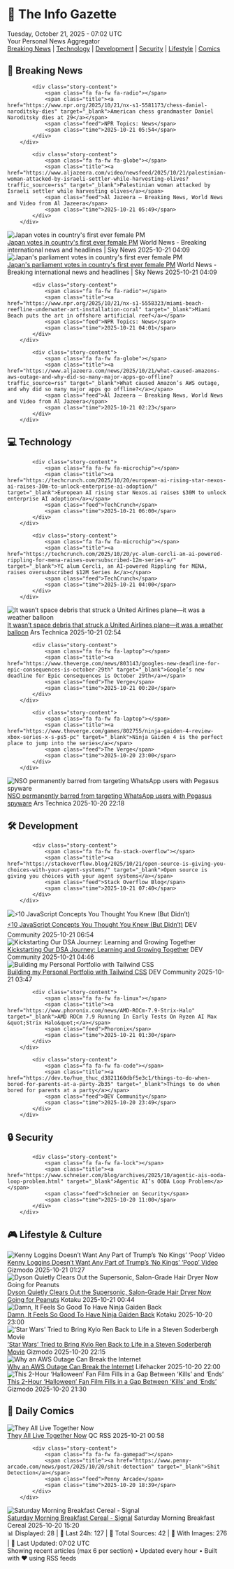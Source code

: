 <!-- Processing 54 RSS feeds at 2025-10-21 07:01:58 UTC -->
<!-- Processing: XKCD -->
<!-- Processing: Saturday Morning Breakfast Cereal -->
<!-- Processing: Poorly Drawn Lines -->
<!-- Processing: Garfield -->
<!-- Processing: Dilbert -->
<!-- Processing: Cyanide & Happiness -->
<!-- Processing: Questionable Content -->
<!-- Processing: CNN Top Stories -->
<!-- Processing: CNN Breaking News -->
<!-- Processing: BBC Breaking News -->
<!-- Processing: Al Jazeera Breaking News -->
<!-- Processing: ABC News Breaking -->
<!-- Processing: NBC News Breaking -->
<!-- Processing: Sky News World -->
<!-- Processing: The Verge -->
<!-- Processing: Ars Technica -->
<!-- Processing: O'Reilly Radar -->
<!-- Processing: WIRED -->
<!-- Processing: Slashdot -->
<!-- Processing: Lobsters Python -->
<!-- Processing: Hacker News -->
<!-- Processing: Dev.to -->
<!-- Processing: StackOverflow Blog -->
<!-- Processing: Phoronix Linux News -->
<!-- Processing: Linux.com -->
<!-- Processing: Ubuntu Blog -->
<!-- Processing: GitLab Blog -->
<!-- Processing: Coding Horror -->
<!-- Processing: The Pragmatic Engineer -->
<!-- Processing: Boing Boing -->
<!-- Processing: Krebs on Security -->
<!-- Generated 3 new posts out of 31 feeds processed -->
<div class="newspaper-header">
    <h1 class="newspaper-title">📰 The Info Gazette</h1>
    <div class="newspaper-date">Tuesday, October 21, 2025 - 07:02 UTC</div>
    <div class="newspaper-subtitle">Your Personal News Aggregator</div>
</div>

<div class="newspaper-nav">
    <a href="#breaking">Breaking News</a> |
    <a href="#tech">Technology</a> |
    <a href="#dev">Development</a> |
    <a href="#security">Security</a> |
    <a href="#lifestyle">Lifestyle</a> |
    <a href="#webcomics">Comics</a>
</div>

<div class="news-section breaking-news" id="breaking">
<h2 class="section-header">🚨 Breaking News</h2>
<div class="stories-container">
<div class="story">
            
            <div class="story-content">
                <span class="fa fa-fw fa-radio"></span>
                <span class="title"><a href="https://www.npr.org/2025/10/21/nx-s1-5581173/chess-daniel-naroditsky-dies" target="_blank">American chess grandmaster Daniel Naroditsky dies at 29</a></span>
                <span class="feed">NPR Topics: News</span>
                <span class="time">2025-10-21 05:54</span>
            </div>
        </div>
<div class="story">
            
            <div class="story-content">
                <span class="fa fa-fw fa-globe"></span>
                <span class="title"><a href="https://www.aljazeera.com/video/newsfeed/2025/10/21/palestinian-woman-attacked-by-israeli-settler-while-harvesting-olives?traffic_source=rss" target="_blank">Palestinian woman attacked by Israeli settler while harvesting olives</a></span>
                <span class="feed">Al Jazeera – Breaking News, World News and Video from Al Jazeera</span>
                <span class="time">2025-10-21 05:49</span>
            </div>
        </div>
<div class="story">
            <img src="https://e3.365dm.com/25/10/1920x1080/skynews-sanae-takaichi-japan_7056926.jpg?20251021060002" alt="Japan votes in country&#x27;s first ever female PM" class="story-image" loading="lazy" onerror="this.style.display='none'">
            <div class="story-content">
                <span class="fa fa-fw fa-satellite"></span>
                <span class="title"><a href="https://news.sky.com/story/japans-parliament-votes-in-countrys-first-ever-female-pm-13454229" target="_blank">Japan votes in country&#x27;s first ever female PM</a></span>
                <span class="feed">World News - Breaking international news and headlines | Sky News</span>
                <span class="time">2025-10-21 04:09</span>
            </div>
        </div>
<div class="story">
            <img src="https://e3.365dm.com/25/10/1920x1080/skynews-sanae-takaichi-japan_7056926.jpg?20251021060002" alt="Japan&#x27;s parliament votes in country&#x27;s first ever female PM" class="story-image" loading="lazy" onerror="this.style.display='none'">
            <div class="story-content">
                <span class="fa fa-fw fa-satellite"></span>
                <span class="title"><a href="https://news.sky.com/story/japans-parliament-votes-in-countrys-first-ever-female-pm-13454229" target="_blank">Japan&#x27;s parliament votes in country&#x27;s first ever female PM</a></span>
                <span class="feed">World News - Breaking international news and headlines | Sky News</span>
                <span class="time">2025-10-21 04:09</span>
            </div>
        </div>
<div class="story">
            
            <div class="story-content">
                <span class="fa fa-fw fa-radio"></span>
                <span class="title"><a href="https://www.npr.org/2025/10/21/nx-s1-5558323/miami-beach-reefline-underwater-art-installation-coral" target="_blank">Miami Beach puts the art in offshore artificial reef</a></span>
                <span class="feed">NPR Topics: News</span>
                <span class="time">2025-10-21 04:01</span>
            </div>
        </div>
<div class="story">
            
            <div class="story-content">
                <span class="fa fa-fw fa-globe"></span>
                <span class="title"><a href="https://www.aljazeera.com/news/2025/10/21/what-caused-amazons-aws-outage-and-why-did-so-many-major-apps-go-offline?traffic_source=rss" target="_blank">What caused Amazon’s AWS outage, and why did so many major apps go offline?</a></span>
                <span class="feed">Al Jazeera – Breaking News, World News and Video from Al Jazeera</span>
                <span class="time">2025-10-21 02:23</span>
            </div>
        </div>
</div>
</div>
<div class="news-section tech-news" id="tech">
<h2 class="section-header">💻 Technology</h2>
<div class="stories-container">
<div class="story">
            
            <div class="story-content">
                <span class="fa fa-fw fa-microchip"></span>
                <span class="title"><a href="https://techcrunch.com/2025/10/20/european-ai-rising-star-nexos-ai-raises-30m-to-unlock-enterprise-ai-adoption/" target="_blank">European AI rising star Nexos.ai raises $30M to unlock enterprise AI adoption</a></span>
                <span class="feed">TechCrunch</span>
                <span class="time">2025-10-21 06:00</span>
            </div>
        </div>
<div class="story">
            
            <div class="story-content">
                <span class="fa fa-fw fa-microchip"></span>
                <span class="title"><a href="https://techcrunch.com/2025/10/20/yc-alum-cercli-an-ai-powered-rippling-for-mena-raises-oversubscribed-12m-series-a/" target="_blank">YC alum Cercli, an AI-powered Rippling for MENA, raises oversubscribed $12M Series A</a></span>
                <span class="feed">TechCrunch</span>
                <span class="time">2025-10-21 04:00</span>
            </div>
        </div>
<div class="story">
            <img src="https://cdn.arstechnica.net/wp-content/uploads/2025/10/68a6ba53499bdd827f510e35_54fca9353dfe2c2a33bb46167c61cd64_payload-block3-500x500-1761015083.png" alt="It wasn’t space debris that struck a United Airlines plane—it was a weather balloon" class="story-image" loading="lazy" onerror="this.style.display='none'">
            <div class="story-content">
                <span class="fa fa-fw fa-cog"></span>
                <span class="title"><a href="https://arstechnica.com/space/2025/10/the-mystery-object-that-struck-a-plane-in-flight-it-was-probably-a-weather-balloon/" target="_blank">It wasn’t space debris that struck a United Airlines plane—it was a weather balloon</a></span>
                <span class="feed">Ars Technica</span>
                <span class="time">2025-10-21 02:54</span>
            </div>
        </div>
<div class="story">
            
            <div class="story-content">
                <span class="fa fa-fw fa-laptop"></span>
                <span class="title"><a href="https://www.theverge.com/news/803143/googles-new-deadline-for-epic-consequences-is-october-29th" target="_blank">Google’s new deadline for Epic consequences is October 29th</a></span>
                <span class="feed">The Verge</span>
                <span class="time">2025-10-21 00:28</span>
            </div>
        </div>
<div class="story">
            
            <div class="story-content">
                <span class="fa fa-fw fa-laptop"></span>
                <span class="title"><a href="https://www.theverge.com/games/802755/ninja-gaiden-4-review-xbox-series-x-s-ps5-pc" target="_blank">Ninja Gaiden 4 is the perfect place to jump into the series</a></span>
                <span class="feed">The Verge</span>
                <span class="time">2025-10-20 23:00</span>
            </div>
        </div>
<div class="story">
            <img src="https://cdn.arstechnica.net/wp-content/uploads/2025/10/whatsapp-500x500.jpg" alt="NSO permanently barred from targeting WhatsApp users with Pegasus spyware" class="story-image" loading="lazy" onerror="this.style.display='none'">
            <div class="story-content">
                <span class="fa fa-fw fa-cog"></span>
                <span class="title"><a href="https://arstechnica.com/security/2025/10/nso-permanently-barred-from-targeting-whatsapp-users-with-pegasus-spyware/" target="_blank">NSO permanently barred from targeting WhatsApp users with Pegasus spyware</a></span>
                <span class="feed">Ars Technica</span>
                <span class="time">2025-10-20 22:18</span>
            </div>
        </div>
</div>
</div>
<div class="news-section dev-news" id="dev">
<h2 class="section-header">🛠️ Development</h2>
<div class="stories-container">
<div class="story">
            
            <div class="story-content">
                <span class="fa fa-fw fa-stack-overflow"></span>
                <span class="title"><a href="https://stackoverflow.blog/2025/10/21/open-source-is-giving-you-choices-with-your-agent-systems/" target="_blank">Open source is giving you choices with your agent systems</a></span>
                <span class="feed">Stack Overflow Blog</span>
                <span class="time">2025-10-21 07:40</span>
            </div>
        </div>
<div class="story">
            <img src="https://media2.dev.to/dynamic/image/width=800%2Cheight=%2Cfit=scale-down%2Cgravity=auto%2Cformat=auto/https%3A%2F%2Fdev-to-uploads.s3.amazonaws.com%2Fuploads%2Farticles%2Foey0a35yclat1zdybevf.png" alt="⚡10 JavaScript Concepts You Thought You Knew (But Didn’t)" class="story-image" loading="lazy" onerror="this.style.display='none'">
            <div class="story-content">
                <span class="fa fa-fw fa-code"></span>
                <span class="title"><a href="https://dev.to/kushyarr7/10-javascript-concepts-you-thought-you-knew-but-didnt-23mb" target="_blank">⚡10 JavaScript Concepts You Thought You Knew (But Didn’t)</a></span>
                <span class="feed">DEV Community</span>
                <span class="time">2025-10-21 06:54</span>
            </div>
        </div>
<div class="story">
            <img src="https://media2.dev.to/dynamic/image/width=800%2Cheight=%2Cfit=scale-down%2Cgravity=auto%2Cformat=auto/https%3A%2F%2Fdev-to-uploads.s3.amazonaws.com%2Fuploads%2Farticles%2Fbo1gc1xelw9noiteklns.png" alt="Kickstarting Our DSA Journey: Learning and Growing Together" class="story-image" loading="lazy" onerror="this.style.display='none'">
            <div class="story-content">
                <span class="fa fa-fw fa-code"></span>
                <span class="title"><a href="https://dev.to/we_are_broken_compilers/kickstarting-our-dsa-journey-learning-and-growing-together-2pf9" target="_blank">Kickstarting Our DSA Journey: Learning and Growing Together</a></span>
                <span class="feed">DEV Community</span>
                <span class="time">2025-10-21 04:46</span>
            </div>
        </div>
<div class="story">
            <img src="https://media2.dev.to/dynamic/image/width=800%2Cheight=%2Cfit=scale-down%2Cgravity=auto%2Cformat=auto/https%3A%2F%2Fdev-to-uploads.s3.amazonaws.com%2Fuploads%2Farticles%2Ff3gadhvtu5xjzq0npqfi.gif" alt="Building my Personal Portfolio with Tailwind CSS" class="story-image" loading="lazy" onerror="this.style.display='none'">
            <div class="story-content">
                <span class="fa fa-fw fa-code"></span>
                <span class="title"><a href="https://dev.to/sufalthakre/building-my-personal-portfolio-with-tailwind-css-3gkl" target="_blank">Building my Personal Portfolio with Tailwind CSS</a></span>
                <span class="feed">DEV Community</span>
                <span class="time">2025-10-21 03:47</span>
            </div>
        </div>
<div class="story">
            
            <div class="story-content">
                <span class="fa fa-fw fa-linux"></span>
                <span class="title"><a href="https://www.phoronix.com/news/AMD-ROCm-7.9-Strix-Halo" target="_blank">AMD ROCm 7.9 Running In Early Tests On Ryzen AI Max &quot;Strix Halo&quot;</a></span>
                <span class="feed">Phoronix</span>
                <span class="time">2025-10-21 01:30</span>
            </div>
        </div>
<div class="story">
            
            <div class="story-content">
                <span class="fa fa-fw fa-code"></span>
                <span class="title"><a href="https://dev.to/hue_thuc_d3821160dbf5e3c1/things-to-do-when-bored-for-parents-at-a-party-2b35" target="_blank">Things to do when bored for parents at a party</a></span>
                <span class="feed">DEV Community</span>
                <span class="time">2025-10-20 23:49</span>
            </div>
        </div>
</div>
</div>
<div class="news-section security-news" id="security">
<h2 class="section-header">🔒 Security</h2>
<div class="stories-container">
<div class="story">
            
            <div class="story-content">
                <span class="fa fa-fw fa-lock"></span>
                <span class="title"><a href="https://www.schneier.com/blog/archives/2025/10/agentic-ais-ooda-loop-problem.html" target="_blank">Agentic AI’s OODA Loop Problem</a></span>
                <span class="feed">Schneier on Security</span>
                <span class="time">2025-10-20 11:00</span>
            </div>
        </div>
</div>
</div>
<div class="news-section lifestyle-news" id="lifestyle">
<h2 class="section-header">🎮 Lifestyle & Culture</h2>
<div class="stories-container">
<div class="story">
            <img src="https://gizmodo.com/app/uploads/2025/10/Kenny-Loggins-1280x853.jpg" alt="Kenny Loggins Doesn’t Want Any Part of Trump’s ‘No Kings’ ‘Poop’ Video" class="story-image" loading="lazy" onerror="this.style.display='none'">
            <div class="story-content">
                <span class="fa fa-fw fa-computer"></span>
                <span class="title"><a href="https://gizmodo.com/kenny-loggins-doesnt-want-any-part-of-trumps-no-kings-poop-video-2000674663" target="_blank">Kenny Loggins Doesn’t Want Any Part of Trump’s ‘No Kings’ ‘Poop’ Video</a></span>
                <span class="feed">Gizmodo</span>
                <span class="time">2025-10-21 01:27</span>
            </div>
        </div>
<div class="story">
            <img src="https://kotaku.com/app/uploads/2025/10/dyson-supersonic-1280x853.jpg" alt="Dyson Quietly Clears Out the Supersonic, Salon-Grade Hair Dryer Now Going for Peanuts" class="story-image" loading="lazy" onerror="this.style.display='none'">
            <div class="story-content">
                <span class="fa fa-fw fa-gamepad"></span>
                <span class="title"><a href="https://kotaku.com/dyson-quietly-clears-out-the-supersonic-salon-grade-hair-dryer-now-going-for-peanuts-2000637346" target="_blank">Dyson Quietly Clears Out the Supersonic, Salon-Grade Hair Dryer Now Going for Peanuts</a></span>
                <span class="feed">Kotaku</span>
                <span class="time">2025-10-21 00:44</span>
            </div>
        </div>
<div class="story">
            <img src="https://kotaku.com/app/uploads/2025/10/Ninja-Gaiden-4-alt-1280x732.jpg" alt="Damn, It Feels So Good To Have Ninja Gaiden Back" class="story-image" loading="lazy" onerror="this.style.display='none'">
            <div class="story-content">
                <span class="fa fa-fw fa-gamepad"></span>
                <span class="title"><a href="https://kotaku.com/ninja-gaiden-4-review-ryu-weapons-combat-story-2000637393" target="_blank">Damn, It Feels So Good To Have Ninja Gaiden Back</a></span>
                <span class="feed">Kotaku</span>
                <span class="time">2025-10-20 23:00</span>
            </div>
        </div>
<div class="story">
            <img src="https://gizmodo.com/app/uploads/2025/10/Adam-Driver-Ben-Solo-Star-Wars-1280x853.jpg" alt="‘Star Wars’ Tried to Bring Kylo Ren Back to Life in a Steven Soderbergh Movie" class="story-image" loading="lazy" onerror="this.style.display='none'">
            <div class="story-content">
                <span class="fa fa-fw fa-computer"></span>
                <span class="title"><a href="https://gizmodo.com/kylo-ren-movie-adam-driver-steven-soderbergh-2000674641" target="_blank">‘Star Wars’ Tried to Bring Kylo Ren Back to Life in a Steven Soderbergh Movie</a></span>
                <span class="feed">Gizmodo</span>
                <span class="time">2025-10-20 22:15</span>
            </div>
        </div>
<div class="story">
            <img src="https://lifehacker.com/imagery/articles/01K81QYSWSW78HM2TJY1ZEFF85/hero-image.jpg" alt="Why an AWS Outage Can Break the Internet" class="story-image" loading="lazy" onerror="this.style.display='none'">
            <div class="story-content">
                <span class="fa fa-fw fa-life-ring"></span>
                <span class="title"><a href="https://lifehacker.com/tech/what-is-aws?utm_medium=RSS" target="_blank">Why an AWS Outage Can Break the Internet</a></span>
                <span class="feed">Lifehacker</span>
                <span class="time">2025-10-20 22:00</span>
            </div>
        </div>
<div class="story">
            <img src="https://gizmodo.com/app/uploads/2025/10/Halloween-Fan-Film-1280x853.jpg" alt="This 2-Hour ‘Halloween’ Fan Film Fills in a Gap Between ‘Kills’ and ‘Ends’" class="story-image" loading="lazy" onerror="this.style.display='none'">
            <div class="story-content">
                <span class="fa fa-fw fa-computer"></span>
                <span class="title"><a href="https://gizmodo.com/this-2-hour-halloween-fan-film-fills-in-a-gap-between-kills-and-ends-2000674453" target="_blank">This 2-Hour ‘Halloween’ Fan Film Fills in a Gap Between ‘Kills’ and ‘Ends’</a></span>
                <span class="feed">Gizmodo</span>
                <span class="time">2025-10-20 21:30</span>
            </div>
        </div>
</div>
</div>
<div class="news-section webcomics-section" id="webcomics">
<h2 class="section-header">🎨 Daily Comics</h2>
<div class="stories-container">
<div class="story">
            <img src="http://www.questionablecontent.net/comics/5683.png" alt="They All Live Together Now" class="story-image" loading="lazy" onerror="this.style.display='none'">
            <div class="story-content">
                <span class="fa fa-fw fa-music"></span>
                <span class="title"><a href="http://questionablecontent.net/view.php?comic=5683" target="_blank">They All Live Together Now</a></span>
                <span class="feed">QC RSS</span>
                <span class="time">2025-10-21 00:58</span>
            </div>
        </div>
<div class="story">
            
            <div class="story-content">
                <span class="fa fa-fw fa-gamepad"></span>
                <span class="title"><a href="https://www.penny-arcade.com/news/post/2025/10/20/shit-detection" target="_blank">Shit Detection</a></span>
                <span class="feed">Penny Arcade</span>
                <span class="time">2025-10-20 18:39</span>
            </div>
        </div>
<div class="story">
            <img src="https://www.smbc-comics.com/comics/1760935117-20251020.png" alt="Saturday Morning Breakfast Cereal - Signal" class="story-image" loading="lazy" onerror="this.style.display='none'">
            <div class="story-content">
                <span class="fa fa-fw fa-smile"></span>
                <span class="title"><a href="https://www.smbc-comics.com/comic/signal-4" target="_blank">Saturday Morning Breakfast Cereal - Signal</a></span>
                <span class="feed">Saturday Morning Breakfast Cereal</span>
                <span class="time">2025-10-20 15:20</span>
            </div>
        </div>
</div>
</div>

<div class="newspaper-footer">
    <div class="stats">
        📊 Displayed: 28 | 📅 Last 24h: 127 | 📡 Total Sources: 42 | 📸 With Images: 276 |
        🔄 Last Updated: 07:02 UTC
    </div>
    <div class="footer-note">
        Showing recent articles (max 6 per section) • Updated every hour • Built with ❤️ using RSS feeds
    </div>
</div>
